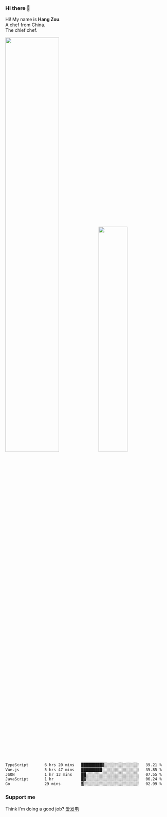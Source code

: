 ### Hi there 👋

Hi! My name is **Hang Zou**.  
A chef from China.  
The chief chef.

<img align="" width="57.5%" src="https://github-readme-stats.vercel.app/api?username=zouhangwithsweet&hide_title=true&hide_border=true&show_icons=true&include_all_commits=true&line_height=21" /><img align="" width="42.4%" src="https://github-readme-stats.vercel.app/api/top-langs/?username=zouhangwithsweet&hide_title=true&hide_border=true&layout=compact" />

<!--START_SECTION:waka-->

```txt
TypeScript       6 hrs 20 mins   █████████▓░░░░░░░░░░░░░░░   39.21 %
Vue.js           5 hrs 47 mins   █████████░░░░░░░░░░░░░░░░   35.85 %
JSON             1 hr 13 mins    ██░░░░░░░░░░░░░░░░░░░░░░░   07.55 %
JavaScript       1 hr            █▓░░░░░░░░░░░░░░░░░░░░░░░   06.24 %
Go               29 mins         ▓░░░░░░░░░░░░░░░░░░░░░░░░   02.99 %
```

<!--END_SECTION:waka-->

### Support me

Think I'm doing a good job? [爱发电](https://afdian.net/@zouhangsweet)
